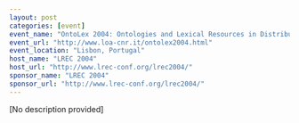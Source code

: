 ```yaml
---
layout: post
categories: [event]
event_name: "OntoLex 2004: Ontologies and Lexical Resources in Distributed Environments"
event_url: "http://www.loa-cnr.it/ontolex2004.html"
event_location: "Lisbon, Portugal"
host_name: "LREC 2004"
host_url: "http://www.lrec-conf.org/lrec2004/"
sponsor_name: "LREC 2004"
sponsor_url: "http://www.lrec-conf.org/lrec2004/"
---
```

[No description provided]